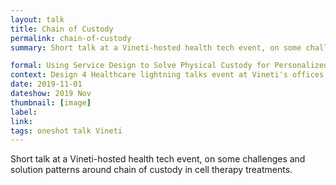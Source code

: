 ```yaml
---
layout: talk
title: Chain of Custody
permalink: chain-of-custody
summary: Short talk at a Vineti-hosted health tech event, on some challenges and solution patterns around chain of custody in cell therapy treatments.

formal: Using Service Design to Solve Physical Custody for Personalized Cancer Treatments
context: Design 4 Healthcare lightning talks event at Vineti's offices in San Francisco
date: 2019-11-01
dateshow: 2019 Nov
thumbnail: [image]
label: 
link: 
tags: oneshot talk Vineti
---
```


Short talk at a Vineti-hosted health tech event, on some challenges and solution patterns around chain of custody in cell therapy treatments.
